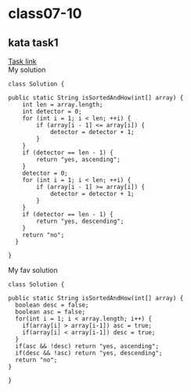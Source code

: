 # class07-10

## kata task1

[Task link](https://www.codewars.com/kata/580a4734d6df748060000045)    
My solution

    class Solution {

    public static String isSortedAndHow(int[] array) {
        int len = array.length;
        int detector = 0;
        for (int i = 1; i < len; ++i) {
            if (array[i - 1] <= array[i]) {
                detector = detector + 1;
            }
        }
        if (detector == len - 1) {
            return "yes, ascending";
        }
        detector = 0;
        for (int i = 1; i < len; ++i) {
            if (array[i - 1] >= array[i]) {
                detector = detector + 1;
            }
        }
        if (detector == len - 1) {
            return "yes, descending";
        }
        return "no";
      }

    }
   
My fav solution

    class Solution {
  
    public static String isSortedAndHow(int[] array) {
      boolean desc = false;
      boolean asc = false;
      for(int i = 1; i < array.length; i++) {
        if(array[i] > array[i-1]) asc = true;
        if(array[i] < array[i-1]) desc = true;
      }
      if(asc && !desc) return "yes, ascending";
      if(desc && !asc) return "yes, descending";
      return "no";
    }
  
    }
